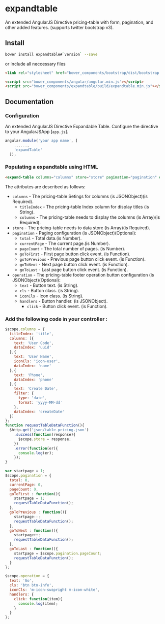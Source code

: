 # expandtable
An extended AngularJS Directive pricing-table with form, pagination, and other added features. (supports twitter bootstrap v3).

## Install

```bash
bower install expandtable#`version` --save
```
or Include all neccessary files

```html
<link rel="stylesheet" href="bower_components/bootstrap/dist/bootstrap.min.css" />

<script src="bower_components/angular/angular.min.js"></script>
<script src="bower_components/expandtable/build/expandtable.min.js"></script>
```

## Documentation

### Configuration

An extended AngularJS Directive Expandable Table. Configure the directive to your AngularJSApp [`app.js`].

```javascript
angular.module('your app name', [
    ......,
    'expandTable'
  ]);
```
### Populating a expandtable using HTML
```html
<expand-table columns="columns" store="store" pagination="pagination" operation="operation"></expand-table>
```

The attributes are described as follows:

 * `columns` - The pricing-table Setings for columns (is JSONObject)(is Required). 
   - `titleIndex` - The pricing-table Index column for display titles (is String).
   - `columns` - The pricing-table needs to display the columns (is Array)(is Required). 
 * `store` - The pricing-table needs to data store (is Array)(is Required).
 * `pagination` - Paging configuration (is JSONObject)(Optional):
   - `total` - Total data.(is Number).
   - `currentPage` - The current page.(is Number).
   - `pageCount` - The total number of pages. (is Number).
   - `goToFirst` - First page button click event. (is Function).
   - `goToPrevious` - Previous page button click event. (is Function).
   - `goToNext` - Next page button click event. (is Function).
   - `goToLast` - Last page button click event. (is Function).
 * `operation` - The pricing-table footer operation button configuration (is JSONObject)(Optional):
   - `text` - Button text. (is String).
   - `cls` - Button class. (is String).
   - `iconCls` - Icon class. (is String).
   - `handlers` - Button handler. (is JSONObject).
     - `click` - Button click event. (is Function).

### Add the following code in your controller :

```javascript
$scope.columns = {
  titleIndex: 'title',
  columns: [{
    text: 'User Code',
    dataIndex: 'uuid'
  },{
    text: 'User Name',
    iconCls: 'icon-user',
    dataIndex: 'name'
  },{
    text: 'Phone',
    dataIndex: 'phone'
  },{
    text: 'Create Date',
    filter: {
      type: 'date',
      format: 'yyyy-MM-dd'
    },
    dataIndex: 'createDate'
  }]
};
function requestTableDataFunction(){
  $http.get('json/table-pricing.json')
    .success(function(response){
      $scope.store = response;
    })
    .error(function(er){
      console.log(er);
    });
}

var startpage = 1;
$scope.pagination = {
  total: 0,
  currentPage: 0,
  pageCount: 0,
  goToFirst : function(){
    startpage = 1;
    requestTableDataFunction();
  },
  goToPrevious : function(){
    startpage--;
    requestTableDataFunction();
  },
  goToNext : function(){
    startpage++;
    requestTableDataFunction();
  },
  goToLast : function(){
    startpage = $scope.pagination.pageCount;
    requestTableDataFunction();
  }
};

$scope.operation = {
  text: 'Go',
  cls: 'btn btn-info',
  iconCls: 'm-icon-swapright m-icon-white',
  handlers: {
    click: function(item){
      console.log(item);
    }
  }
};
```
